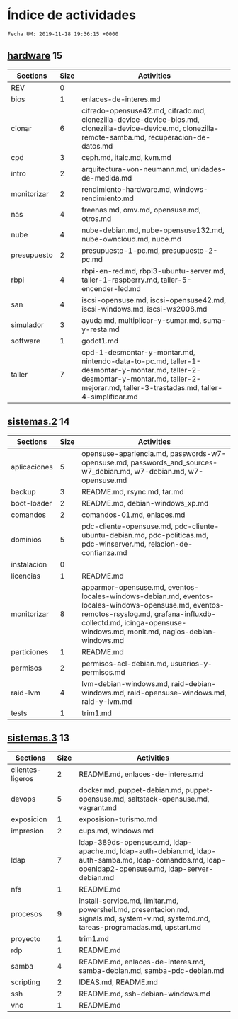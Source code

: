 # Índice de actividades

`Fecha UM: 2019-11-18 19:36:15 +0000`

## [hardware](actividades/hardware) 15

| Sections | Size | Activities |
| -------- | ---- | ---------- |
|REV | 0   |  |
|bios | 1   | enlaces-de-interes.md |
|clonar | 6   | cifrado-opensuse42.md, cifrado.md, clonezilla-device-device-bios.md, clonezilla-device-device.md, clonezilla-remote-samba.md, recuperacion-de-datos.md |
|cpd | 3   | ceph.md, italc.md, kvm.md |
|intro | 2   | arquitectura-von-neumann.md, unidades-de-medida.md |
|monitorizar | 2   | rendimiento-hardware.md, windows-rendimiento.md |
|nas | 4   | freenas.md, omv.md, opensuse.md, otros.md |
|nube | 4   | nube-debian.md, nube-opensuse132.md, nube-owncloud.md, nube.md |
|presupuesto | 2   | presupuesto-1-pc.md, presupuesto-2-pc.md |
|rbpi | 4   | rbpi-en-red.md, rbpi3-ubuntu-server.md, taller-1-raspberry.md, taller-5-encender-led.md |
|san | 4   | iscsi-opensuse.md, iscsi-opensuse42.md, iscsi-windows.md, iscsi-ws2008.md |
|simulador | 3   | ayuda.md, multiplicar-y-sumar.md, suma-y-resta.md |
|software | 1   | godot1.md |
|taller | 7   | cpd-1-desmontar-y-montar.md, nintendo-data-to-pc.md, taller-1-desmontar-y-montar.md, taller-2-desmontar-y-montar.md, taller-2-mejorar.md, taller-3-trastadas.md, taller-4-simplificar.md |

## [sistemas.2](actividades/sistemas.2) 14

| Sections | Size | Activities |
| -------- | ---- | ---------- |
|aplicaciones | 5   | opensuse-apariencia.md, passwords-w7-opensuse.md, passwords_and_sources-w7_debian.md, w7-debian.md, w7-opensuse.md |
|backup | 3   | README.md, rsync.md, tar.md |
|boot-loader | 2   | README.md, debian-windows_xp.md |
|comandos | 2   | comandos-01.md, enlaces.md |
|dominios | 5   | pdc-cliente-opensuse.md, pdc-cliente-ubuntu-debian.md, pdc-politicas.md, pdc-winserver.md, relacion-de-confianza.md |
|instalacion | 0   |  |
|licencias | 1   | README.md |
|monitorizar | 8   | apparmor-opensuse.md, eventos-locales-windows-debian.md, eventos-locales-windows-opensuse.md, eventos-remotos-rsyslog.md, grafana-influxdb-collectd.md, icinga-opensuse-windows.md, monit.md, nagios-debian-windows.md |
|particiones | 1   | README.md |
|permisos | 2   | permisos-acl-debian.md, usuarios-y-permisos.md |
|raid-lvm | 4   | lvm-debian-windows.md, raid-debian-windows.md, raid-opensuse-windows.md, raid-y-lvm.md |
|tests | 1   | trim1.md |

## [sistemas.3](actividades/sistemas.3) 13

| Sections | Size | Activities |
| -------- | ---- | ---------- |
|clientes-ligeros | 2   | README.md, enlaces-de-interes.md |
|devops | 5   | docker.md, puppet-debian.md, puppet-opensuse.md, saltstack-opensuse.md, vagrant.md |
|exposicion | 1   | exposision-turismo.md |
|impresion | 2   | cups.md, windows.md |
|ldap | 7   | ldap-389ds-opensuse.md, ldap-apache.md, ldap-auth-debian.md, ldap-auth-samba.md, ldap-comandos.md, ldap-openldap2-opensuse.md, ldap-server-debian.md |
|nfs | 1   | README.md |
|procesos | 9   | install-service.md, limitar.md, powershell.md, presentacion.md, signals.md, system-v.md, systemd.md, tareas-programadas.md, upstart.md |
|proyecto | 1   | trim1.md |
|rdp | 1   | README.md |
|samba | 4   | README.md, enlaces-de-interes.md, samba-debian.md, samba-pdc-debian.md |
|scripting | 2   | IDEAS.md, README.md |
|ssh | 2   | README.md, ssh-debian-windows.md |
|vnc | 1   | README.md |

